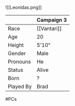 ![[Leonidas.png]]

|           | Campaign 3  |
| --------- | ----------- |
| Race      | [[Vantari]] |
| Age       | 20          |
| Height    | 5'10"       |
| Gender    | Male        |
| Pronouns  | He          |
| Status    | Alive       |
| Born      | ?           |
| Played By | Brad        |
#PCs